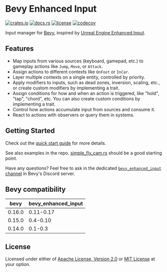 # Bevy Enhanced Input

[![crates.io](https://img.shields.io/crates/v/bevy_enhanced_input)](https://crates.io/crates/bevy_enhanced_input)
[![docs.rs](https://docs.rs/bevy_enhanced_input/badge.svg)](https://docs.rs/bevy_enhanced_input)
[![license](https://img.shields.io/crates/l/bevy_enhanced_input)](#license)
[![codecov](https://codecov.io/gh/simgine/bevy_enhanced_input/graph/badge.svg?token=wirFEuKmMz)](https://codecov.io/gh/simgine/bevy_enhanced_input)

Input manager for [Bevy](https://bevyengine.org), inspired by [Unreal Engine Enhanced Input](https://dev.epicgames.com/documentation/en-us/unreal-engine/enhanced-input-in-unreal-engine).

## Features

* Map inputs from various sources (keyboard, gamepad, etc.) to gameplay actions like `Jump`, `Move`, or `Attack`.
* Assign actions to different contexts like `OnFoot` or `InCar`.
* Layer multiple contexts on a single entity, controlled by priority.
* Apply modifiers to inputs, such as dead zones, inversion, scaling, etc., or create custom modifiers by implementing a trait.
* Assign conditions for how and when an action is triggered, like "hold", "tap", "chord", etc. You can also create custom conditions by implementing a trait.
* Control how actions accumulate input from sources and consume it.
* React to actions with observers or query them in systems.

## Getting Started

Check out the [quick start guide](https://docs.rs/bevy_enhanced_input) for more details.

See also examples in the repo. [simple_fly_cam.rs](examples/simple_fly_cam.rs) should be a good starting point.

Have any questions? Feel free to ask in the dedicated [`bevy_enhanced_input` channel](https://discord.com/channels/691052431525675048/1297361733886677036) in Bevy's Discord server.

## Bevy compatibility

| bevy        | bevy_enhanced_input |
| ----------- | ------------------- |
| 0.16.0      | 0.11-0.17           |
| 0.15.0      | 0.4-0.10            |
| 0.14.0      | 0.1-0.3             |

## License

Licensed under either of [Apache License, Version 2.0](LICENSE-APACHE) or [MIT License](LICENSE-MIT) at your option.
